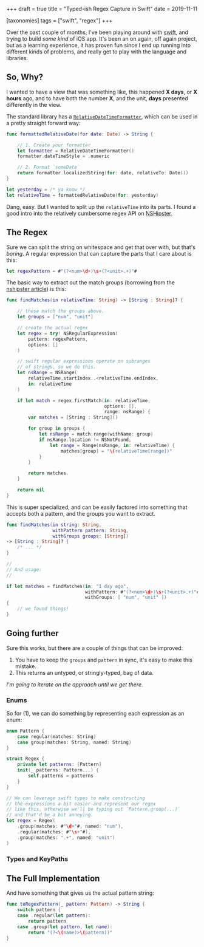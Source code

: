 +++
draft = true
title = "Typed-ish Regex Capture in Swift"
date = 2019-11-11

[taxonomies]
tags = ["swift", "regex"]
+++

Over the past couple of months, I've been playing around with [swift], and trying
to build _some kind_ of iOS app. It's been an on again, off again project, but as a
learning experience, it has proven fun since I end up running into different kinds
of problems, and really get to play with the language and libraries.

## So, Why?

I wanted to have a view that was something like, this happened **X days**, or
**X hours** ago, and to have both the number **X**, and the unit, **days** presented
differently in the view.

The standard library has a [`RelativeDateTimeFormatter`], which can be used in a
pretty straight forward way:

```swift
func formattedRelativeDate(for date: Date) -> String {

    // 1. Create your formatter
    let formatter = RelativeDateTimeFormatter()
    formatter.dateTimeStyle = .numeric

    // 2. Format `someDate`
    return formatter.localizedString(for: date, relativeTo: Date())
}

let yesterday = /* ya know */
let relativeTime = formattedRelativeDate(for: yesterday)
```

Dang, easy. But I wanted to split up the `relativeTime` into
its parts. I found a good intro into the relatively cumbersome regex
API on [NSHipster].

## The Regex

Sure we can split the string on whitespace and get that over with, but that's
_boring_. A regular expression that can capture the parts that I care about
is this:

```swift
let regexPattern = #"(?<num>\d+)\s+(?<unit>.+)"#
```

The basic way to extract out the match groups (borrowing from the
[nshipster article][nshipster]) is this:

```swift
func findMatches(in relativeTime: String) -> [String : String]? {

    // these match the groups above.
    let groups = ["num", "unit"]

    // create the actual regex
    let regex = try! NSRegularExpression(
        pattern: regexPattern,
        options: []
    )

    // swift regular expressions operate on subranges
    // of strings, so we do this.
    let nsRange = NSRange(
        relativeTime.startIndex..<relativeTime.endIndex,
        in: relativeTime
    )

    if let match = regex.firstMatch(in: relativeTime,
                                    options: [],
                                    range: nsRange) {
        var matches = [String : String]()

        for group in groups {
            let nsRange = match.range(withName: group)
            if nsRange.location != NSNotFound,
                let range = Range(nsRange, in: relativeTime) {
                    matches[group] = "\(relativeTime[range])"
            }
        }

        return matches
    }

    return nil
}
```

This is super specialized, and can be easily factored into something
that accepts both a pattern, and the groups you want to extract.

```swift
func findMatches(in string: String,
                 withPattern pattern: String,
                 withGroups groups: [String])
-> [String : String]? {
    /* ... */
}

//
// And usage:
//

if let matches = findMatches(in: "1 day ago",
                             withPattern: #"(?<num>\d+)\s+(?<unit>.+)"#,
                             withGroups: [ "num", "unit" ])
{
    // we found things!
}
```

## Going further

Sure this works, but there are a couple of things that can be improved:

1. You have to keep the `groups` and `pattern` in sync, it's easy to make this mistake.
2. This returns an untyped, or stringly-typed, bag of data.

_I'm going to iterate on the approach until we get there._

### Enums

So for (1), we can do something by representing each expression as an enum:

```swift
enum Pattern {
    case regular(matches: String)
    case group(matches: String, named: String)
}

struct Regex {
    private let patterns: [Pattern]
    init(_ patterns: Pattern...) {
        self.patterns = patterns
    }
}

// We can leverage swift types to make constructing
// the expressions a bit easier and represent our regex
// like this, otherwise we'll be typing out `Pattern.group(...)`
// and that'd be a bit annoying.
let regex = Regex(
    .group(matches: #"\d+"#, named: "num"),
    .regular(matches: #"\s+"#),
    .group(matches: ".+", named: "unit")
)
```

### Types and KeyPaths

## The Full Implementation

And have something that gives us the actual pattern string:

```swift
func toRegexPattern(_ pattern: Pattern) -> String {
    switch pattern {
    case .regular(let pattern):
        return pattern
    case .group(let pattern, let name):
        return "(?<\(name)>\(pattern))"
}
```







[swift]: https://swift.org
[nshipster]: https://nshipster.com/swift-regular-expressions/
[`RelativeDateTimeFormatter`]: https://developer.apple.com/documentation/foundation/relativedatetimeformatter
